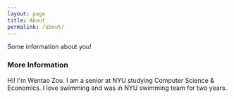 ```yaml
---
layout: page
title: About
permalink: /about/
---
```


Some information about you!

### More Information

Hi! I'm Wentao Zou. I am a senior at NYU studying Computer Science & Economics. I love swimming and was in NYU swimming team for two years. 
